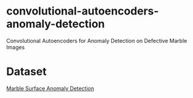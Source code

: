 # convolutional-autoencoders-anomaly-detection
Convolutional Autoencoders for Anomaly Detection on Defective Marble Images


# Dataset

[Marble Surface Anomaly Detection](https://www.kaggle.com/datasets/wardaddy24/marble-surface-anomaly-detection-2)
